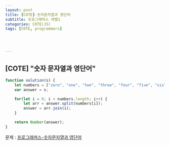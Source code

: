 ```yaml
---
layout: post
title: [COTE]-숫자문자열과 영단어
subtitle: 프로그래머스 레벨1
categories: COTE(JS)
tags: [COTE, programmers]




---
```




## [COTE] "숫자 문자열과 영단어"

```javascript
function solution(s) {
    let numbers = ["zero", "one", "two", "three", "four", "five", "six", "seven", "eight", "nine"];
    var answer = s;

    for(let i = 0; i < numbers.length; i++) {
        let arr = answer.split(numbers[i]);
        answer = arr.join(i);
    }

    return Number(answer);
}
```

문제 : [프로그래머스-숫자문자열과 영단어](https://programmers.co.kr/learn/courses/30/lessons/81301)

